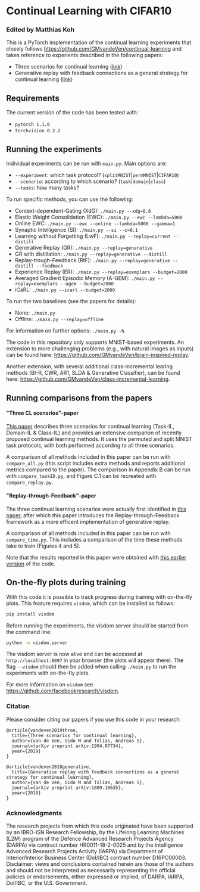 # Continual Learning with CIFAR10
### Edited by Matthias Koh

This is a PyTorch implementation of the continual learning experiments that closely follows https://github.com/GMvandeVen/continual-learning 
and takes reference to experients described in the following papers:
* Three scenarios for continual learning ([link](https://arxiv.org/abs/1904.07734))
* Generative replay with feedback connections as a general strategy 
for continual learning ([link](https://arxiv.org/abs/1809.10635))


## Requirements
The current version of the code has been tested with:
* `pytorch 1.1.0`
* `torchvision 0.2.2`


## Running the experiments
Individual experiments can be run with `main.py`. Main options are:
- `--experiment`: which task protocol? (`splitMNIST`|`permMNIST`|`CIFAR10`)
- `--scenario`: according to which scenario? (`task`|`domain`|`class`)
- `--tasks`: how many tasks?

To run specific methods, you can use the following:
- Context-dependent-Gating (XdG): `./main.py --xdg=0.8`
- Elastic Weight Consolidation (EWC): `./main.py --ewc --lambda=5000`
- Online EWC:  `./main.py --ewc --online --lambda=5000 --gamma=1`
- Synaptic Intelligence (SI): `./main.py --si --c=0.1`
- Learning without Forgetting (LwF): `./main.py --replay=current --distill`
- Generative Replay (GR): `./main.py --replay=generative`
- GR with distillation: `./main.py --replay=generative --distill`
- Replay-trough-Feedback (RtF): `./main.py --replay=generative --distill --feedback`
- Experience Replay (ER): `./main.py --replay=exemplars --budget=2000`
- Averaged Gradient Episodic Memory (A-GEM): `./main.py --replay=exemplars --agem --budget=2000`
- iCaRL: `./main.py --icarl --budget=2000`

To run the two baselines (see the papers for details):
- None: `./main.py`
- Offline: `./main.py --replay=offline`

For information on further options: `./main.py -h`.

The code in this repository only supports MNIST-based experiments. An extension to more challenging problems (e.g., with
natural images as inputs) can be found here: <https://github.com/GMvandeVen/brain-inspired-replay>.

Another extension, with several additional class-incremental learing methods
(BI-R, CWR, AR1, SLDA & Generative Classifier), can be found here:
<https://github.com/GMvandeVen/class-incremental-learning>.

## Running comparisons from the papers
#### "Three CL scenarios"-paper
[This paper](https://arxiv.org/abs/1904.07734) describes three scenarios for continual learning (Task-IL, Domain-IL &
Class-IL) and provides an extensive comparion of recently proposed continual learning methods. It uses the permuted and
split MNIST task protocols, with both performed according to all three scenarios.

A comparison of all methods included in this paper can be run with `compare_all.py` (this script includes extra
methods and reports additional metrics compared to the paper). The comparison in Appendix B can be run with
`compare_taskID.py`, and Figure C.1 can be recreated with `compare_replay.py`.

#### "Replay-through-Feedback"-paper
The three continual learning scenarios were actually first identified in [this paper](https://arxiv.org/abs/1809.10635),
after which this paper introduces the Replay-through-Feedback framework as a more efficent implementation of generative
replay. 

A comparison of all methods included in this paper can be run with
`compare_time.py`. This includes a comparison of the time these methods take to train (Figures 4 and 5).

Note that the results reported in this paper were obtained with
[this earlier version](https://github.com/GMvandeVen/continual-learning/tree/9c0ca78f43c29594b376ca59516031fcdaa5d7ba)
of the code. 


## On-the-fly plots during training
With this code it is possible to track progress during training with on-the-fly plots. This feature requires `visdom`, 
which can be installed as follows:
```bash
pip install visdom
```
Before running the experiments, the visdom server should be started from the command line:
```bash
python -m visdom.server
```
The visdom server is now alive and can be accessed at `http://localhost:8097` in your browser (the plots will appear
there). The flag `--visdom` should then be added when calling `./main.py` to run the experiments with on-the-fly plots.

For more information on `visdom` see <https://github.com/facebookresearch/visdom>.


### Citation
Please consider citing our papers if you use this code in your research:
```
@article{vandeven2019three,
  title={Three scenarios for continual learning},
  author={van de Ven, Gido M and Tolias, Andreas S},
  journal={arXiv preprint arXiv:1904.07734},
  year={2019}
}

@article{vandeven2018generative,
  title={Generative replay with feedback connections as a general strategy for continual learning},
  author={van de Ven, Gido M and Tolias, Andreas S},
  journal={arXiv preprint arXiv:1809.10635},
  year={2018}
}
```


### Acknowledgments
The research projects from which this code originated have been supported by an IBRO-ISN Research Fellowship, by the 
Lifelong Learning Machines (L2M) program of the Defence Advanced Research Projects Agency (DARPA) via contract number 
HR0011-18-2-0025 and by the Intelligence Advanced Research Projects Activity (IARPA) via Department of 
Interior/Interior Business Center (DoI/IBC) contract number D16PC00003. Disclaimer: views and conclusions 
contained herein are those of the authors and should not be interpreted as necessarily representing the official
policies or endorsements, either expressed or implied, of DARPA, IARPA, DoI/IBC, or the U.S. Government.
